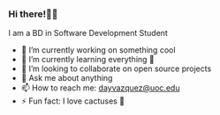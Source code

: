 ### Hi there!👋🏻
I am a BD in Software Development Student

- 🔭 I’m currently working on something cool
- 🌱 I’m currently learning everything 🤣
- 👯 I’m looking to collaborate on open source projects
- 💬 Ask me about anything
- 📫 How to reach me: dayvazquez@uoc.edu
- ⚡ Fun fact: I love cactuses 🌵
